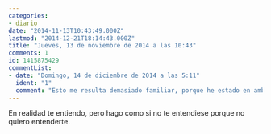 ```yaml
---
categories:
- diario
date: "2014-11-13T10:43:49.000Z"
lastmod: "2014-12-21T18:14:43.000Z"
title: "Jueves, 13 de noviembre de 2014 a las 10:43"
comments: 1
id: 1415875429
commentList:
- date: "Domingo, 14 de diciembre de 2014 a las 5:11"
  ident: "1"
  comment: "Esto me resulta demasiado familiar, porque he estado en ambos lados y en ambos a la vez."
---
```


En realidad te entiendo, pero hago como si no te entendiese porque no quiero entenderte.